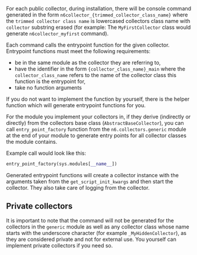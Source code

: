 For each public collector, during installation, there will be console command
generated in the form `n6collector_{trimmed_collector_class_name}` where the 
`trimmed collector class name` is lowercased collectors class name
with `collector` substring erased (for example: The `MyFirstCollector`
class would generate `n6collector_myfirst` command).

Each command calls the entrypoint function for the given collector.
Entrypoint functions must meet the following requirements:
* be in the same module as the collector they are referring to,
* have the identifier in the form `{collector_class_name}_main` where the
`collector_class_name` refers to the name of the collector class this function is
the entrypoint for,
* take no function arguments

If you do not want to implement the function by yourself, there is the helper
function which will generate entrypoint functions for you.

For the module you implement your collectors in, if they derive (indirectly or directly) from the
collectors base class (`AbstractBaseCollector`),
you can call `entry_point_factory` function from
the `n6.collectors.generic` module at the end of your module
to generate entry points for all collector classes the module contains.

Example call would look like this:
```python
entry_point_factory(sys.modules[__name__])
```

Generated entrypoint functions will create a collector instance with
the arguments taken from the `get_script_init_kwargs` and then
start the collector. They also take care of logging from the collector.

## Private collectors

It is important to note that the command will not be generated for the
collectors in the `generic` module as well as any collector class whose
name starts with the underscore character (for example
`_MyHiddenCollector`), as they are considered private and not for
external use. You yourself can implement private collectors if you need
so.